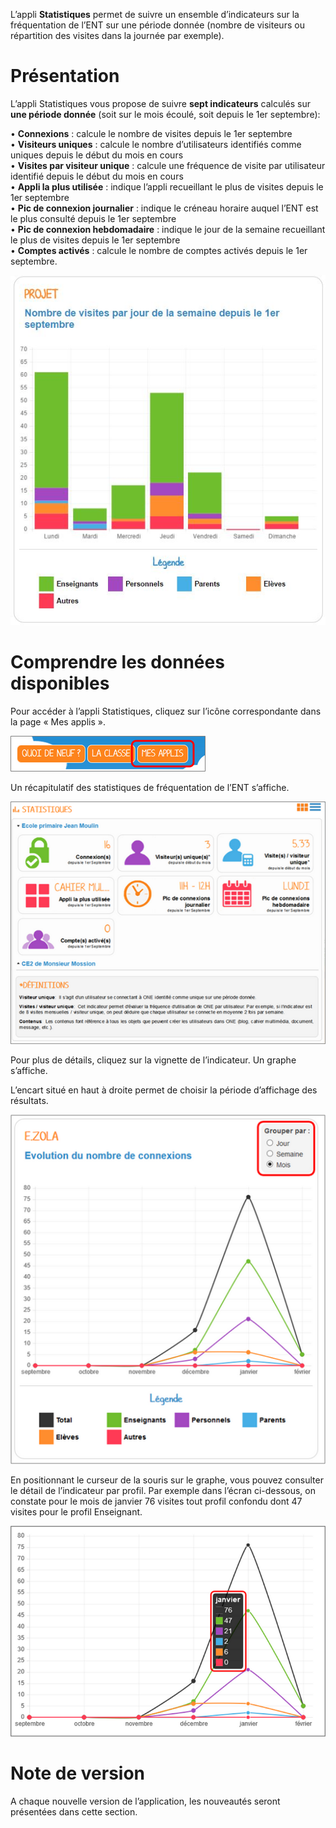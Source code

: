 L’appli **Statistiques** permet de suivre un ensemble d’indicateurs sur la fréquentation de l’ENT sur une période donnée (nombre de visiteurs ou répartition des visites dans la journée par exemple).


Présentation
============

L’appli Statistiques vous propose de suivre **sept indicateurs** calculés sur **une période donnée** (soit sur le mois écoulé, soit depuis le 1er septembre):

• **Connexions** : calcule le nombre de visites depuis le 1er septembre  
• **Visiteurs uniques** : calcule le nombre d’utilisateurs identifiés comme uniques depuis le début du mois en cours  
• **Visites par visiteur unique** : calcule une fréquence de visite par utilisateur identifié depuis le début du mois en cours  
• **Appli la plus utilisée** : indique l’appli recueillant le plus de visites depuis le 1er septembre  
• **Pic de connexion journalier** : indique le créneau horaire auquel l’ENT est le plus consulté depuis le 1er septembre  
• **Pic de connexion hebdomadaire** : indique le jour de la semaine recueillant le plus de visites depuis le 1er septembre  
• **Comptes activés** : calcule le nombre de comptes activés depuis le 1er septembre.

![](.gitbook/assets/Stats-1.jpg)

Comprendre les données disponibles
==================================

Pour accéder à l’appli Statistiques, cliquez sur l’icône correspondante dans la page « Mes applis ».

![](.gitbook/assets/p14.png)

Un récapitulatif des statistiques de fréquentation de l’ENT s’affiche.

![](.gitbook/assets/s14.png)

Pour plus de détails, cliquez sur la vignette de l’indicateur. Un graphe s’affiche.

L’encart situé en haut à droite permet de choisir la période d’affichage des résultats.

![](.gitbook/assets/s21.png)

En positionnant le curseur de la souris sur le graphe, vous pouvez consulter le détail de l’indicateur par profil. Par exemple dans l’écran ci-dessous, on constate pour le mois de janvier 76 visites tout profil confondu dont 47 visites pour le profil Enseignant.

![](.gitbook/assets/s31.png)

Note de version
===============

A chaque nouvelle version de l’application, les nouveautés seront présentées dans cette section.
